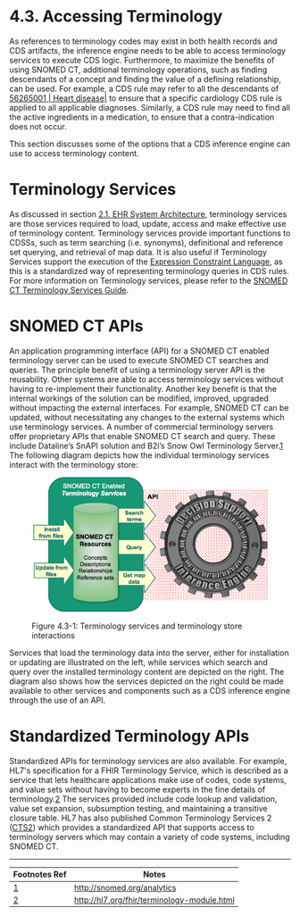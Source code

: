 # 4.3. Accessing Terminology

As references to terminology codes may exist in both health records and CDS artifacts, the inference engine needs to be able to access terminology services to execute CDS logic. Furthermore, to maximize the benefits of using SNOMED CT, additional terminology operations, such as finding descendants of a concept and finding the value of a defining relationship, can be used. For example, a CDS rule may refer to all the descendants of [ 56265001 | Heart disease|](http://snomed.info/id/56265001 "56265001 | Heart disease |") to ensure that a specific cardiology CDS rule is applied to all applicable diagnoses. Similarly, a CDS rule may need to find all the active ingredients in a medication, to ensure that a contra-indication does not occur.

This section discusses some of the options that a CDS inference engine can use to access terminology content.

# Terminology Services

As discussed in section [2.1. EHR System Architecture](2.1.-EHR-System-Architecture_123897453.html), terminology services are those services required to load, update, access and make effective use of terminology content. Terminology services provide important functions to CDSSs, such as term searching (i.e. synonyms), definitional and reference set querying, and retrieval of map data. It is also useful if Terminology Services support the execution of the [Expression Constraint Language](https://confluence.ihtsdotools.org/display/DOCECL/Expression+Constraint+Language+-+Specification+and+Guide), as this is a standardized way of representing terminology queries in CDS rules. For more information on Terminology services, please refer to the [SNOMED CT Terminology Services Guide](https://confluence.ihtsdotools.org/display/DOCTSG/SNOMED+CT+Terminology+Services+Guide). 

# SNOMED CT APIs

An application programming interface (API) for a SNOMED CT enabled terminology server can be used to execute SNOMED CT searches and queries. The principle benefit of using a terminology server API is the reusability. Other systems are able to access terminology services without having to re-implement their functionality. Another key benefit is that the internal workings of the solution can be modified, improved, upgraded without impacting the external interfaces. For example, SNOMED CT can be updated, without necessitating any changes to the external systems which use terminology services.  A number of commercial terminology servers offer proprietary APIs that enable SNOMED CT search and query. These include Dataline’s SnAPI solution and B2i’s Snow Owl Terminology Server.[1](https://confluence.ihtsdotools.org/display/DOCCDS/4.3.+Accessing+Terminology#Footnote1 "Footnote: Click here to display the footnote") The following diagram depicts how the individual terminology services interact with the terminology store:

<figure><img src="../images/123897657.png" alt="" title=""><figcaption><p>Figure 4.3-1: Terminology services and terminology store interactions</p></figcaption></figure>

Services that load the terminology data into the server, either for installation or updating are illustrated on the left, while services which search and query over the installed terminology content are depicted on the right. The diagram also shows how the services depicted on the right could be made available to other services and components such as a CDS inference engine through the use of an API.

# Standardized Terminology APIs

Standardized APIs for terminology services are also available. For example, HL7's specification for a FHIR Terminology Service, which is described as a service that lets healthcare applications make use of codes, code systems, and value sets without having to become experts in the fine details of terminology.[2](https://confluence.ihtsdotools.org/display/DOCCDS/4.3.+Accessing+Terminology#Footnote2 "Footnote: Click here to display the footnote") The services provided include code lookup and validation, value set expansion, subsumption testing, and maintaining a transitive closure table. HL7 has also published Common Terminology Services 2 ([CTS2](https://confluence.ihtsdotools.org/display/DOCGLOSS/CTS2 "Glossary link: CTS2")) which provides a standardized API that supports access to terminology servers which may contain a variety of code systems, including SNOMED CT. 

* * *

Footnotes Ref | Notes  
---|---  
[1](https://confluence.ihtsdotools.org/display/DOCCDS/4.3.+Accessing+Terminology#FootnoteMarker1-0 "Footnote: Click to return to reference in text") |  <http://snomed.org/analytics>  
[2](https://confluence.ihtsdotools.org/display/DOCCDS/4.3.+Accessing+Terminology#FootnoteMarker2-0 "Footnote: Click to return to reference in text") |  <http://hl7.org/fhir/terminology-module.html>
